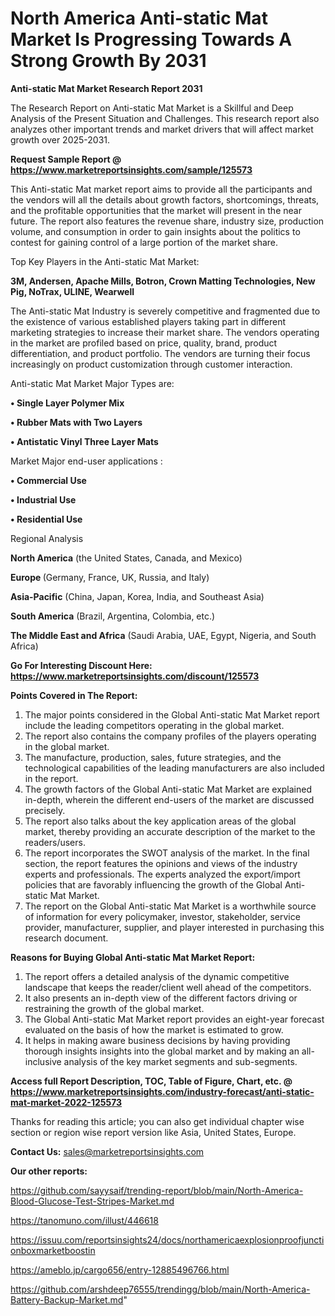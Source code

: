 # North America Anti-static Mat Market Is Progressing Towards A Strong Growth By 2031

<strong>Anti-static Mat Market Research Report 2031</strong>

The Research Report on Anti-static Mat Market is a Skillful and Deep Analysis of the Present Situation and Challenges. This research report also analyzes other important trends and market drivers that will affect market growth over 2025-2031.

<strong>Request Sample Report @ <a href=https://www.marketreportsinsights.com/sample/125573>https://www.marketreportsinsights.com/sample/125573</a></strong>

This Anti-static Mat market report aims to provide all the participants and the vendors will all the details about growth factors, shortcomings, threats, and the profitable opportunities that the market will present in the near future. The report also features the revenue share, industry size, production volume, and consumption in order to gain insights about the politics to contest for gaining control of a large portion of the market share.

Top Key Players in the Anti-static Mat Market:

<strong>3M, Andersen, Apache Mills, Botron, Crown Matting Technologies, New Pig, NoTrax, ULINE, Wearwell</strong>

The Anti-static Mat Industry is severely competitive and fragmented due to the existence of various established players taking part in different marketing strategies to increase their market share. The vendors operating in the market are profiled based on price, quality, brand, product differentiation, and product portfolio. The vendors are turning their focus increasingly on product customization through customer interaction.

Anti-static Mat Market Major Types are:

<strong>• Single Layer Polymer Mix

• Rubber Mats with Two Layers

• Antistatic Vinyl Three Layer Mats</strong>

Market Major end-user applications :

<strong>• Commercial Use

• Industrial Use

• Residential Use</strong>

Regional Analysis

</u><strong><b>North America</b></strong> (the United States, Canada, and Mexico)

<strong><b>Europe </b></strong>(Germany, France, UK, Russia, and Italy)

<strong><b>Asia-Pacific</b></strong> (China, Japan, Korea, India, and Southeast Asia)

<strong><b>South America</b></strong> (Brazil, Argentina, Colombia, etc.)

<strong><b>The Middle East and Africa</b></strong> (Saudi Arabia, UAE, Egypt, Nigeria, and South Africa)

<strong>Go For Interesting Discount Here: <a href=https://www.marketreportsinsights.com/discount/125573>https://www.marketreportsinsights.com/discount/125573</a></strong>

<strong>Points Covered in The Report:</strong>
<ol>
  <li>The major points considered in the Global Anti-static Mat Market report include the leading competitors operating in the global market.</li>
  <li>The report also contains the company profiles of the players operating in the global market.</li>
  <li>The manufacture, production, sales, future strategies, and the technological capabilities of the leading manufacturers are also included in the report.</li>
  <li>The growth factors of the Global Anti-static Mat Market are explained in-depth, wherein the different end-users of the market are discussed precisely.</li>
  <li>The report also talks about the key application areas of the global market, thereby providing an accurate description of the market to the readers/users.</li>
  <li>The report incorporates the SWOT analysis of the market. In the final section, the report features the opinions and views of the industry experts and professionals. The experts analyzed the export/import policies that are favorably influencing the growth of the Global Anti-static Mat Market.</li>
  <li>The report on the Global Anti-static Mat Market is a worthwhile source of information for every policymaker, investor, stakeholder, service provider, manufacturer, supplier, and player interested in purchasing this research document.</li>
</ol>
<strong>Reasons for Buying Global Anti-static Mat Market Report:</strong>

<ol>
  <li>The report offers a detailed analysis of the dynamic competitive landscape that keeps the reader/client well ahead of the competitors.</li>
  <li>It also presents an in-depth view of the different factors driving or restraining the growth of the global market.</li>
  <li>The Global Anti-static Mat Market report provides an eight-year forecast evaluated on the basis of how the market is estimated to grow.</li>
  <li>It helps in making aware business decisions by having providing thorough insights insights into the global market and by making an all-inclusive analysis of the key market segments and sub-segments.</li>
</ol>
<strong>Access full Report Description, TOC, Table of Figure, Chart, etc. @ <a href=https://www.marketreportsinsights.com/industry-forecast/anti-static-mat-market-2022-125573>https://www.marketreportsinsights.com/industry-forecast/anti-static-mat-market-2022-125573</a></strong>


Thanks for reading this article; you can also get individual chapter wise section or region wise report version like Asia, United States, Europe.

<strong>Contact Us:</strong>
sales@marketreportsinsights.com

<strong>Our other reports:</strong>

<a href=https://github.com/sayysaif/trending-report/blob/main/North-America-Blood-Glucose-Test-Stripes-Market.md>https://github.com/sayysaif/trending-report/blob/main/North-America-Blood-Glucose-Test-Stripes-Market.md</a>

<a href=https://tanomuno.com/illust/446618>https://tanomuno.com/illust/446618</a>

<a href=https://issuu.com/reportsinsights24/docs/northamericaexplosionproofjunctionboxmarketboostin>https://issuu.com/reportsinsights24/docs/northamericaexplosionproofjunctionboxmarketboostin</a>

<a href=https://ameblo.jp/cargo656/entry-12885496766.html>https://ameblo.jp/cargo656/entry-12885496766.html</a>

<a href=https://github.com/arshdeep76555/trendingg/blob/main/North-America-Battery-Backup-Market.md>https://github.com/arshdeep76555/trendingg/blob/main/North-America-Battery-Backup-Market.md</a>"
